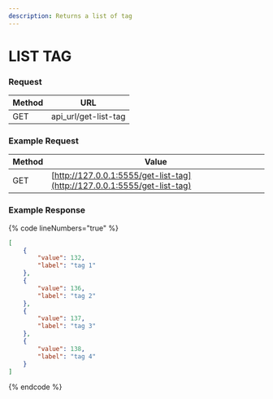 ```yaml
---
description: Returns a list of tag
---
```


# LIST TAG

### **Request**

| Method | URL                   |
| ------ | --------------------- |
| GET    | api\_url/get-list-tag |

### **Example Request**

| Method | Value                                                                    |
| ------ | ------------------------------------------------------------------------ |
| GET    | [http://127.0.0.1:5555/get-list-tag](http://127.0.0.1:5555/get-list-tag) |

### **Example Response**

{% code lineNumbers="true" %}
```json
[
    {
        "value": 132,
        "label": "tag 1"
    },
    {
        "value": 136,
        "label": "tag 2"
    },
    {
        "value": 137,
        "label": "tag 3"
    },
    {
        "value": 138,
        "label": "tag 4"
    }
]
```
{% endcode %}
